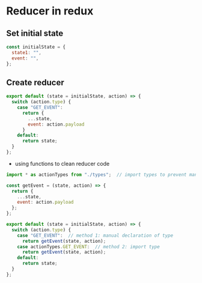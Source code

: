 # Reducer in redux
## Set initial state
```javascript
const initialState = {
  state1: "",
  event: "",
};
```
## Create reducer
```javascript
export default (state = initialState, action) => {
  switch (action.type) {
    case "GET_EVENT":
      return {
        ...state,
        event: action.payload
      }
    default:
      return state;
  }
};
```
- using functions to clean reducer code
```javascript
import * as actionTypes from "./types";  // import types to prevent manual declaration

const getEvent = (state, action) => {
  return {
    ...state,
    event: action.payload
  };
};

export default (state = initialState, action) => {
  switch (action.type) {
    case "GET_EVENT":  // method 1: manual declaration of type
      return getEvent(state, action);
    case actionTypes.GET_EVENT:  // method 2: import type
      return getEvent(state, action);
    default:
      return state;
  }
};
```
